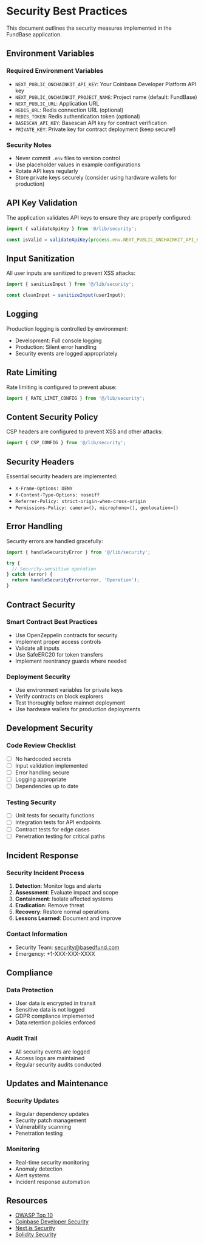 # Security Best Practices

This document outlines the security measures implemented in the FundBase application.

## Environment Variables

### Required Environment Variables
- `NEXT_PUBLIC_ONCHAINKIT_API_KEY`: Your Coinbase Developer Platform API key
- `NEXT_PUBLIC_ONCHAINKIT_PROJECT_NAME`: Project name (default: FundBase)
- `NEXT_PUBLIC_URL`: Application URL
- `REDIS_URL`: Redis connection URL (optional)
- `REDIS_TOKEN`: Redis authentication token (optional)
- `BASESCAN_API_KEY`: Basescan API key for contract verification
- `PRIVATE_KEY`: Private key for contract deployment (keep secure!)

### Security Notes
- Never commit `.env` files to version control
- Use placeholder values in example configurations
- Rotate API keys regularly
- Store private keys securely (consider using hardware wallets for production)

## API Key Validation

The application validates API keys to ensure they are properly configured:

```typescript
import { validateApiKey } from '@/lib/security';

const isValid = validateApiKey(process.env.NEXT_PUBLIC_ONCHAINKIT_API_KEY);
```

## Input Sanitization

All user inputs are sanitized to prevent XSS attacks:

```typescript
import { sanitizeInput } from '@/lib/security';

const cleanInput = sanitizeInput(userInput);
```

## Logging

Production logging is controlled by environment:

- Development: Full console logging
- Production: Silent error handling
- Security events are logged appropriately

## Rate Limiting

Rate limiting is configured to prevent abuse:

```typescript
import { RATE_LIMIT_CONFIG } from '@/lib/security';
```

## Content Security Policy

CSP headers are configured to prevent XSS and other attacks:

```typescript
import { CSP_CONFIG } from '@/lib/security';
```

## Security Headers

Essential security headers are implemented:

- `X-Frame-Options: DENY`
- `X-Content-Type-Options: nosniff`
- `Referrer-Policy: strict-origin-when-cross-origin`
- `Permissions-Policy: camera=(), microphone=(), geolocation=()`

## Error Handling

Security errors are handled gracefully:

```typescript
import { handleSecurityError } from '@/lib/security';

try {
  // Security-sensitive operation
} catch (error) {
  return handleSecurityError(error, 'Operation');
}
```

## Contract Security

### Smart Contract Best Practices
- Use OpenZeppelin contracts for security
- Implement proper access controls
- Validate all inputs
- Use SafeERC20 for token transfers
- Implement reentrancy guards where needed

### Deployment Security
- Use environment variables for private keys
- Verify contracts on block explorers
- Test thoroughly before mainnet deployment
- Use hardware wallets for production deployments

## Development Security

### Code Review Checklist
- [ ] No hardcoded secrets
- [ ] Input validation implemented
- [ ] Error handling secure
- [ ] Logging appropriate
- [ ] Dependencies up to date

### Testing Security
- [ ] Unit tests for security functions
- [ ] Integration tests for API endpoints
- [ ] Contract tests for edge cases
- [ ] Penetration testing for critical paths

## Incident Response

### Security Incident Process
1. **Detection**: Monitor logs and alerts
2. **Assessment**: Evaluate impact and scope
3. **Containment**: Isolate affected systems
4. **Eradication**: Remove threat
5. **Recovery**: Restore normal operations
6. **Lessons Learned**: Document and improve

### Contact Information
- Security Team: security@basedfund.com
- Emergency: +1-XXX-XXX-XXXX

## Compliance

### Data Protection
- User data is encrypted in transit
- Sensitive data is not logged
- GDPR compliance implemented
- Data retention policies enforced

### Audit Trail
- All security events are logged
- Access logs are maintained
- Regular security audits conducted

## Updates and Maintenance

### Security Updates
- Regular dependency updates
- Security patch management
- Vulnerability scanning
- Penetration testing

### Monitoring
- Real-time security monitoring
- Anomaly detection
- Alert systems
- Incident response automation

## Resources

- [OWASP Top 10](https://owasp.org/www-project-top-ten/)
- [Coinbase Developer Security](https://docs.cloud.coinbase.com/)
- [Next.js Security](https://nextjs.org/docs/advanced-features/security-headers)
- [Solidity Security](https://docs.soliditylang.org/en/latest/security-considerations.html) 